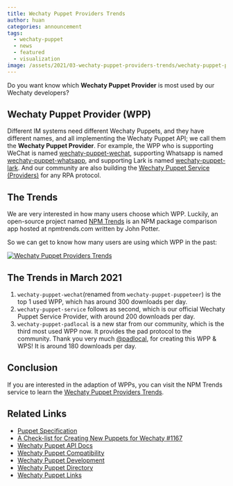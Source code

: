 ```yaml
---
title: Wechaty Puppet Providers Trends
author: huan
categories: announcement
tags:
  - wechaty-puppet
  - news
  - featured
  - visualization
image: /assets/2021/03-wechaty-puppet-providers-trends/wechaty-puppet-providers-trends.png
---
```


Do you want know which **Wechaty Puppet Provider** is most used by our Wechaty developers?

## Wechaty Puppet Provider (WPP)

Different IM systems need different Wechaty Puppets, and they have different names, and all implementing the Wechaty Puppet API; we call them the **Wechaty Puppet Provider**. For example, the WPP who is supporting WeChat is named [wechaty-puppet-wechat](https://github.com/wechaty/wechaty-puppet-wechat), supporting Whatsapp is named [wechaty-puppet-whatsapp](https://github.com/wechaty/wechaty-puppet-whatsapp), and supporting Lark is named [wechaty-puppet-lark](https://github.com/wechaty/wechaty-puppet-lark). And our community are also building the [Wechaty Puppet Service (Providers)](https://wechaty.js.org/2021/01/14/wechaty-puppet-service/) for any RPA protocol.

## The Trends

We are very interested in how many users choose which WPP. Luckily, an open-source project named [NPM Trends](https://github.com/johnmpotter/npm-trends) is an NPM package comparison app hosted at npmtrends.com written by John Potter.

So we can get to know how many users are using which WPP in the past:

[![Wechaty Puppet Providers Trends][trends_image]][trends_link]

## The Trends in March 2021

1. `wechaty-puppet-wechat`(renamed from `wechaty-puppet-puppeteer`) is the top 1 used WPP, which has around 300 downloads per day.
1. `wechaty-puppet-service` follows as second, which is our official Wechaty Puppet Service Provider, with around 200 downloads per day.
1. `wechaty-puppet-padlocal` is a new star from our community, which is the third most used WPP now. It provides the pad protocol to the community. Thank you very much [@padlocal](https://github.com/padlocal), for creating this WPP & WPS! It is around 180 downloads per day.

## Conclusion

If you are interested in the adaption of WPPs, you can visit the NPM Trends service to learn the [Wechaty Puppet Providers Trends][trends_link].

## Related Links

- [Puppet Specification](https://wechaty.js.org/docs/specs/puppet/)
- [A Check-list for Creating New Puppets for Wechaty #1167](https://github.com/wechaty/wechaty/issues/1167)
- [Wechaty Puppet API Docs](https://wechaty.github.io/wechaty-puppet/typedoc/classes/puppet.html)
- [Wechaty Puppet Compatibility](https://github.com/wechaty/wechaty-puppet/wiki/Compatibility)
- [Wechaty Puppet Development](https://github.com/wechaty/wechaty-puppet/wiki/Development)
- [Wechaty Puppet Directory](https://github.com/wechaty/wechaty-puppet/wiki/Directory)
- [Wechaty Puppet Links](https://github.com/wechaty/wechaty-puppet/wiki/Links)

[trends_image]: /assets/2021/03-wechaty-puppet-providers-trends/wechaty-puppet-providers-trends.png
[trends_link]: https://www.npmtrends.com/wechaty-puppet-service-vs-wechaty-puppet-mock-vs-wechaty-puppet-puppeteer-vs-wechaty-puppet-wechat4u-vs-wechaty-puppet-padlocal-vs-wechaty-puppet-official-account-vs-wechaty-puppet-gitter-vs-wechaty-puppet-lark-vs-wechaty-puppet-whatsapp
